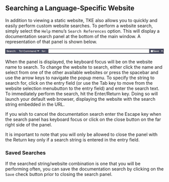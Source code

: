 ## Searching a Language-Specific Website

In addition to viewing a static website, TKE also allows you to quickly and easily perform custom website searches. To perform a website search, simply select the `Help` menu’s `Search References` option. This will display a documentation search panel at the bottom of the main window. A representation of that panel is shown below.

![](assets/docsearch.png "Documentation Search Panel")

When the panel is displayed, the keyboard focus will be on the website name to search. To change the website to search, either click the name and select from one of the other available websites or press the spacebar and use the arrow keys to navigate the popup menu. To specify the string to search for, click on the entry field (or use the Tab key to move from the website selection menubutton to the entry field) and enter the search text. To immediately perform the search, hit the Enter/Return key. Doing so will launch your default web browser, displaying the website with the search string embedded in the URL.

If you wish to cancel the documentation search enter the Escape key when the search panel has keyboard focus or click on the close button on the far right side of the panel.

It is important to note that you will only be allowed to close the panel with the Return key only if a search string is entered in the entry field.

### Saved Searches

If the searched string/website combination is one that you will be performing often, you can save the documentation search by clicking on the  `Save` check button prior to closing the search panel.